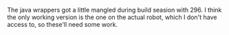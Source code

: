The java wrappers got a little mangled during build seasion with 296. I think the only working version is the one on the actual robot, which I don't have access to, so these'll need some work.
